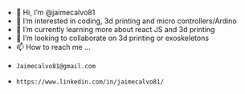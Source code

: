 - 👋 Hi, I’m @jaimecalvo81
- 👀 I’m interested in coding, 3d printing and micro controllers/Ardino
- 🌱 I’m currently learning more about react JS and 3d printing
- 💞️ I’m looking to collaborate on 3d printing or exoskeletons
- 📫 How to reach me ...
-     Jaimecalvo81@gmail.com
-     https://www.linkedin.com/in/jaimecalvo81/


<!---
jaimecalvo81/jaimecalvo81 is a ✨ special ✨ repository because its `README.md` (this file) appears on your GitHub profile.
You can click the Preview link to take a look at your changes.
--->
